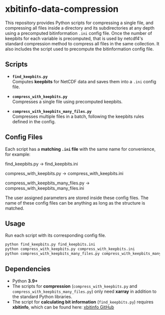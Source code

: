 # xbitinfo-data-compression

This repository provides Python scripts for compressing a single file, and compressing all files inside a directory and its subdirectories at any depth using a precomputed bitinformation `.ini` config file. Once the number of keepbits for each variable is precomputed, that is used by netcdf4's standard compression method to compress all files in the same collection.
It also includes the script used to precompute the bitinformation config file.

## **Scripts**

- **`find_keepbits.py`**  
  Computes **keepbits** for NetCDF data and saves them into a `.ini` config file.

- **`compress_with_keepbits.py`**  
  Compresses a single file using precomputed keepbits.

- **`compress_with_keepbits_many_files.py`**  
  Compresses multiple files in a batch, following the keepbits rules defined in the config.

## **Config Files**
Each script has a **matching `.ini` file** with the same name for convenience, for example:

find_keepbits.py → find_keepbits.ini

compress_with_keepbits.py → compress_with_keepbits.ini

compress_with_keepbits_many_files.py → compress_with_keepbits_many_files.ini

The user assigned parameters are stored inside these config files. The name of these config files can be anything as long as the structure is matched.

## Usage

Run each script with its corresponding config file.

```bash
python find_keepbits.py find_keepbits.ini
python compress_with_keepbits.py compress_with_keepbits.ini
python compress_with_keepbits_many_files.py compress_with_keepbits_many_files.ini
```

## Dependencies

- Python **3.9+**
- The scripts for **compression** (`compress_with_keepbits.py` and `compress_with_keepbits_many_files.py`) only need **xarray** in addition to the standard Python libraries.
- The script for **calculating bit information** (`find_keepbits.py`) requires **xbitinfo**, which can be found here: [xbitinfo GitHub](https://github.com/ashiklom/gmao-compression/blob/main/README.md)
